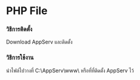 <h1>PHP File</h1>

<h3>วิธีการติดตั้ง</h3>
 <p>Download AppServ และติดตั้ง</p>
 

<h3>วิธีการใช้งาน</h3>
<p>นำไฟล์ไปวางที่ C:\AppServ\www\ หรือที่ที่ติดตั้ง AppServ ไว้</p>

